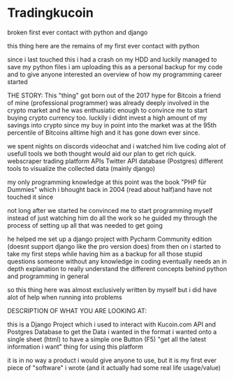# Tradingkucoin
broken first ever contact with python and django


this thing here are the remains of my first ever contact with python

since i last touched this i had a crash on my HDD and luckily managed to save my python files 
i am uploading this as a personal backup for my code and to give anyone interested an overview of 
how my programming career started

THE STORY:
This "thing" got born out of the 2017 hype for Bitcoin 
a friend of mine (professional programmer) was already deeply involved in the crypto market and he was enthusiatic 
enough to convince me to start buying crypto currency too. 
luckily i didnt invest a high amount of my savings into crypto since my buy in point into the market was at the 
95th percentile of Bitcoins alltime high and it has gone down ever since. 

we spent nights on discords videochat and i watched him live coding alot of usefull tools we both thought would aid our 
plan to get rich quick.
webscraper
trading platform APIs
Twitter API 
database (Postgres)
different tools to visualize the collected data (mainly django)

my only programming knowledge at this point was the book "PHP für Dummies" which i bhought back 
in 2004 (read about half)and have not touched it since

not long after we started he convinced me to start programming myself instead of just watching him do all the work
so he guided my through the process of setting up all that was needed to get going

he helped me set up a django project with Pycharm Community edition (doesnt support django like the pro version does)
from then on i started to take my first steps while having him as a backup for all those stupid questions someone without any
knowledge in coding eventually needs an in depth explanation to really understand the different concepts behind python
and programming in general

so this thing here was almost exclusively written by myself but i did have alot of help when running into problems

DESCRIPTION OF WHAT YOU ARE LOOKING AT:

this is a Django Project which i used to interact with Kucoin.com API and Postgres Database 
to get the Data i wanted in the format i wanted onto a single sheet (html) to have a simple one Button (F5) 
"get all the latest information i want" thing for using this platform

it is in no way a product i would give anyone to use, but it is my first ever piece of "software" i wrote 
(and it actually had some real life usage/value)
